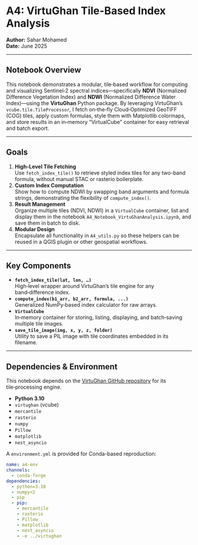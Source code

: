 # A4: VirtuGhan Tile-Based Index Analysis

**Author:** Sahar Mohamed  
**Date:** June 2025

---

## Notebook Overview

This notebook demonstrates a modular, tile‑based workflow for computing and visualizing Sentinel‑2 spectral indices—specifically **NDVI** (Normalized Difference Vegetation Index) and **NDWI** (Normalized Difference Water Index)—using the **VirtuGhan** Python package. By leveraging VirtuGhan’s `vcube.tile.TileProcessor`, I fetch on‑the‑fly Cloud‑Optimized GeoTIFF (COG) tiles, apply custom formulas, style them with Matplotlib colormaps, and store results in an in‑memory “VirtualCube” container for easy retrieval and batch export.

---

## Goals

1. **High‑Level Tile Fetching**  
   Use `fetch_index_tile()` to retrieve styled index tiles for any two-band formula, without manual STAC or rasterio boilerplate.  
2. **Custom Index Computation**  
   Show how to compute NDWI by swapping band arguments and formula strings, demonstrating the flexibility of `compute_index()`.  
3. **Result Management**  
   Organize multiple tiles (NDVI, NDWI) in a `VirtualCube` container, list and display them in the notebook `A4_Notebook_VirtuGhanAnalysis.ipynb`, and save them in batch to disk.  
4. **Modular Design**  
   Encapsulate all functionality in `A4_utils.py` so these helpers can be reused in a QGIS plugin or other geospatial workflows.

---

## Key Components

- **`fetch_index_tile(lat, lon, …)`**  
  High‑level wrapper around VirtuGhan’s tile engine for any band‑difference index.  
- **`compute_index(b1_arr, b2_arr, formula, ...)`**  
  Generalized NumPy‑based index calculator for raw arrays.  
- **`VirtualCube`**  
  In‑memory container for storing, listing, displaying, and batch‑saving multiple tile images.  
- **`save_tile_image(img, x, y, z, folder)`**  
  Utility to save a PIL image with tile coordinates embedded in its filename.

---

## Dependencies & Environment
This notebook depends on the [VirtuGhan GitHub repository](https://github.com/kshitijrajsharma/virtughan) for its tile‑processing engine.

- **Python 3.10**  
- `virtughan` (vcube)  
- `mercantile`  
- `rasterio`  
- `numpy`  
- `Pillow`  
- `matplotlib`  
- `nest_asyncio`

A `environment.yml` is provided for Conda-based reproduction:

```yaml
name: a4-env
channels:
  - conda-forge
dependencies:
  - python=3.10
  - numpy<2
  - pip
  - pip:
    - mercantile
    - rasterio
    - Pillow
    - matplotlib
    - nest_asyncio
    - -e ../virtughan
